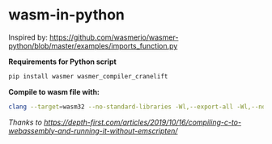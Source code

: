 # wasm-in-python

Inspired by: https://github.com/wasmerio/wasmer-python/blob/master/examples/imports_function.py

**Requirements for Python script**

```sh
pip install wasmer wasmer_compiler_cranelift
```

**Compile to wasm file with:**

```sh
clang --target=wasm32 --no-standard-libraries -Wl,--export-all -Wl,--no-entry -o program.wasm program.c
```

*Thanks to https://depth-first.com/articles/2019/10/16/compiling-c-to-webassembly-and-running-it-without-emscripten/*
